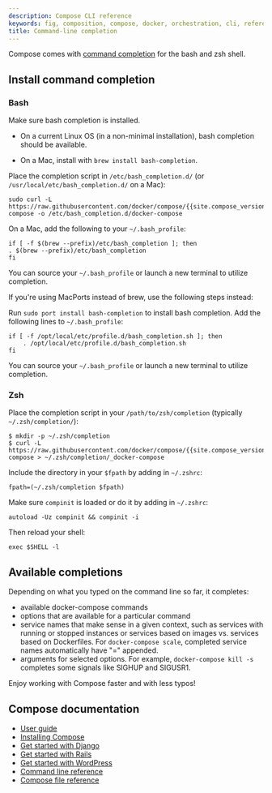 ```yaml
---
description: Compose CLI reference
keywords: fig, composition, compose, docker, orchestration, cli, reference
title: Command-line completion
---
```


Compose comes with [command completion](http://en.wikipedia.org/wiki/Command-line_completion)
for the bash and zsh shell.

## Install command completion

### Bash

Make sure bash completion is installed.

*  On a current Linux OS (in a non-minimal installation), bash completion should be
available.

*  On a Mac, install with `brew install bash-completion`.

Place the completion script in `/etc/bash_completion.d/`
(or `/usr/local/etc/bash_completion.d/` on a Mac):

```shell
sudo curl -L https://raw.githubusercontent.com/docker/compose/{{site.compose_version}}/contrib/completion/bash/docker-compose -o /etc/bash_completion.d/docker-compose
```

On a Mac, add the following to your `~/.bash_profile`:

```shell
if [ -f $(brew --prefix)/etc/bash_completion ]; then
. $(brew --prefix)/etc/bash_completion
fi
```

You can source your `~/.bash_profile` or launch a new terminal to utilize
completion.

If you're using MacPorts instead of brew, use the following steps instead:

Run `sudo port install bash-completion` to install bash completion.
Add the following lines to `~/.bash_profile`:

```shell
if [ -f /opt/local/etc/profile.d/bash_completion.sh ]; then
    . /opt/local/etc/profile.d/bash_completion.sh
fi
```

You can source your `~/.bash_profile` or launch a new terminal to utilize
completion.

### Zsh

Place the completion script in your `/path/to/zsh/completion` (typically `~/.zsh/completion/`):

```shell
$ mkdir -p ~/.zsh/completion
$ curl -L https://raw.githubusercontent.com/docker/compose/{{site.compose_version}}/contrib/completion/zsh/_docker-compose > ~/.zsh/completion/_docker-compose
```

Include the directory in your `$fpath` by adding in `~/.zshrc`:

```shell
fpath=(~/.zsh/completion $fpath)
```

Make sure `compinit` is loaded or do it by adding in `~/.zshrc`:

```shell
autoload -Uz compinit && compinit -i
```

Then reload your shell:

```shell
exec $SHELL -l
```

## Available completions

Depending on what you typed on the command line so far, it completes:

 - available docker-compose commands
 - options that are available for a particular command
 - service names that make sense in a given context, such as services with running or stopped instances or services based on images vs. services based on Dockerfiles. For `docker-compose scale`, completed service names automatically have "=" appended.
 - arguments for selected options. For example, `docker-compose kill -s` completes some signals like SIGHUP and SIGUSR1.

Enjoy working with Compose faster and with less typos!

## Compose documentation

- [User guide](index.md)
- [Installing Compose](install.md)
- [Get started with Django](django.md)
- [Get started with Rails](rails.md)
- [Get started with WordPress](wordpress.md)
- [Command line reference](./reference/index.md)
- [Compose file reference](compose-file.md)
